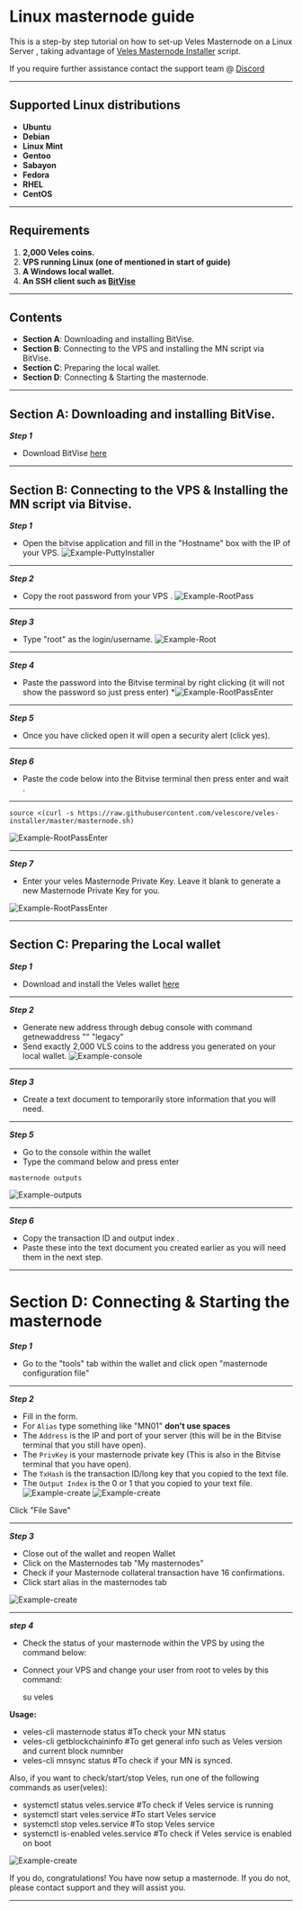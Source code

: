 # Linux masternode guide 

This is a step-by step tutorial on how to set-up Veles Masternode on a Linux Server , taking advantage of [Veles Masternode Installer](https://github.com/Velescore/veles-masternode-install) script.

If you require further assistance contact the support team @ [Discord](https://discord.gg/P528fGg)
***
## Supported Linux distributions
* **Ubuntu**
* **Debian**
* **Linux Mint**
* **Gentoo**
* **Sabayon**
* **Fedora**
* **RHEL**
* **CentOS**
***
## Requirements
1) **2,000 Veles coins.**
2) **VPS running Linux (one of mentioned in start of guide)**
3) **A Windows local wallet.**
4) **An SSH client such as [BitVise](https://dl.bitvise.com/BvSshClient-Inst.exe)**
***
## Contents
* **Section A**: Downloading and installing BitVise.
* **Section B**: Connecting to the VPS and installing the MN script via BitVise.
* **Section C**: Preparing the local wallet.
* **Section D**: Connecting & Starting the masternode.
***

## Section A: Downloading and installing BitVise. 

***Step 1***
* Download BitVise [here](https://dl.bitvise.com/BvSshClient-Inst.exe)
***

## Section B: Connecting to the VPS & Installing the MN script via Bitvise.


***Step 1***
* Open the bitvise application and fill in the "Hostname" box with the IP of your VPS.
![Example-PuttyInstaller](https://i.imgur.com/vkN1alC.png)
***

***Step 2***
* Copy the root password from your VPS .
![Example-RootPass](https://i.imgur.com/JnXQXav.png)
***

***Step 3***
* Type "root" as the login/username.
![Example-Root](https://i.imgur.com/11GMkvA.png)
***

***Step 4*** 
* Paste the password into the Bitvise terminal by right clicking (it will not show the password so just press enter)
*![Example-RootPassEnter](https://i.imgur.com/zVhOAKu.png)
***

***Step 5*** 
* Once you have clicked open it will open a security alert (click yes).  
***

***Step 6***
* Paste the code below into the Bitvise terminal then press enter and wait .
***
`source <(curl -s https://raw.githubusercontent.com/velescore/veles-installer/master/masternode.sh)`


![Example-RootPassEnter](https://i.imgur.com/oOrVgXI.png?1)
***

***Step 7***
* Enter your veles Masternode Private Key. Leave it blank to generate a new Masternode Private Key for you.

![Example-RootPassEnter](https://i.imgur.com/Xcbcslv.png?1)
***

## Section C: Preparing the Local wallet

***Step 1***
* Download and install the Veles wallet [here](https://veles.network/download.html)
***

***Step 2***
* Generate new address through debug console with command 
getnewaddress "" "legacy"
* Send exactly 2,000 VLS coins to the address you generated on your local wallet.
![Example-console](https://i.imgur.com/4AYiguN.png?1)
***

***Step 3***
* Create a text document to temporarily store information that you will need. 
***

***Step 5***
* Go to the console within the wallet 
* Type the command below and press enter 

`masternode outputs` 

![Example-outputs](https://i.imgur.com/FBDOzt2.png?1)
***

***Step 6***
* Copy the transaction ID and output index .
* Paste these into the text document you created earlier as you will need them in the next step.
***

# Section D: Connecting & Starting the masternode 

***Step 1***
* Go to the "tools" tab within the wallet and click open "masternode configuration file" 
***

***Step 2***

* Fill in the form. 
* For `Alias` type something like "MN01" **don't use spaces**
* The `Address` is the IP and port of your server (this will be in the Bitvise terminal that you still have open).
* The `PrivKey` is your masternode private key (This is also in the Bitvise terminal that you have open).
* The `TxHash` is the transaction ID/long key that you copied to the text file.
* The `Output Index` is the 0 or 1 that you copied to your text file.
![Example-create](https://i.imgur.com/9b1I3bk.png)
![Example-create](https://i.imgur.com/Xwhxa4v.png?1)

Click "File Save"
***

***Step 3***
* Close out of the wallet and reopen Wallet
* Click on the Masternodes tab "My masternodes"
* Check if your Masternode collateral transaction have 16 confirmations.
* Click start alias in the masternodes tab

![Example-create](https://i.imgur.com/ENNcneg.png)


***

***step 4***
* Check the status of your masternode within the VPS by using the command below:
* Connect your VPS and change your user from root to veles by this command:
  
  su veles
  
 **Usage:**

* veles-cli masternode status #To check your MN status
* veles-cli getblockchaininfo #To get general info such as Veles version and current block numnber
* veles-cli mnsync status #To check if your MN is synced.

Also, if you want to check/start/stop Veles, run one of the following commands as user(veles):

* systemctl status veles.service #To check if Veles service is running
* systemctl start veles.service #To start Veles service
* systemctl stop veles.service #To stop Veles service
* systemctl is-enabled veles.service #To check if Veles service is enabled on boot

![Example-create](https://i.imgur.com/exyldVP.png?1)

If you do, congratulations! You have now setup a masternode. If you do not, please contact support and they will assist you.  
***
